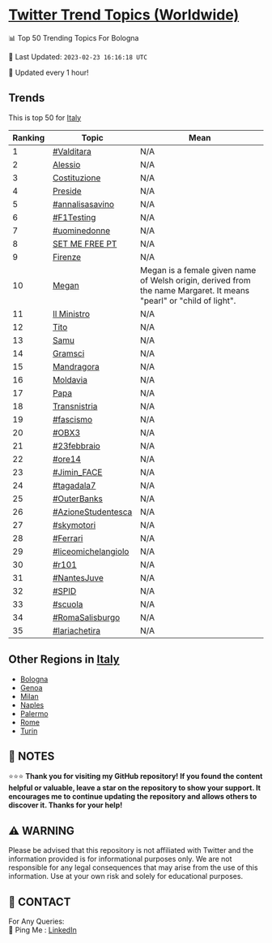[Twitter Trend Topics (Worldwide)](https://github.com/ErcinDedeoglu/Twitter-Trend-Topics)
==========


📊 Top 50 Trending Topics For Bologna

📆 Last Updated: `2023-02-23 16:16:18 UTC`

🔧 Updated every 1 hour!


## Trends

This is top 50 for [Italy](</Italy>)

| Ranking | Topic | Mean |
| ------- | ------------ | ------------ |
| 1 | [#Valditara](http://twitter.com/search?q=%23Valditara) | N/A |
| 2 | [Alessio](http://twitter.com/search?q=Alessio) | N/A |
| 3 | [Costituzione](http://twitter.com/search?q=Costituzione) | N/A |
| 4 | [Preside](http://twitter.com/search?q=Preside) | N/A |
| 5 | [#annalisasavino](http://twitter.com/search?q=%23annalisasavino) | N/A |
| 6 | [#F1Testing](http://twitter.com/search?q=%23F1Testing) | N/A |
| 7 | [#uominedonne](http://twitter.com/search?q=%23uominedonne) | N/A |
| 8 | [SET ME FREE PT](http://twitter.com/search?q=SET+ME+FREE+PT) | N/A |
| 9 | [Firenze](http://twitter.com/search?q=Firenze) | N/A |
| 10 | [Megan](http://twitter.com/search?q=Megan) | Megan is a female given name of Welsh origin, derived from the name Margaret. It means "pearl" or "child of light". |
| 11 | [Il Ministro](http://twitter.com/search?q=Il+Ministro) | N/A |
| 12 | [Tito](http://twitter.com/search?q=Tito) | N/A |
| 13 | [Samu](http://twitter.com/search?q=Samu) | N/A |
| 14 | [Gramsci](http://twitter.com/search?q=Gramsci) | N/A |
| 15 | [Mandragora](http://twitter.com/search?q=Mandragora) | N/A |
| 16 | [Moldavia](http://twitter.com/search?q=Moldavia) | N/A |
| 17 | [Papa](http://twitter.com/search?q=Papa) | N/A |
| 18 | [Transnistria](http://twitter.com/search?q=Transnistria) | N/A |
| 19 | [#fascismo](http://twitter.com/search?q=%23fascismo) | N/A |
| 20 | [#OBX3](http://twitter.com/search?q=%23OBX3) | N/A |
| 21 | [#23febbraio](http://twitter.com/search?q=%2323febbraio) | N/A |
| 22 | [#ore14](http://twitter.com/search?q=%23ore14) | N/A |
| 23 | [#Jimin_FACE](http://twitter.com/search?q=%23Jimin_FACE) | N/A |
| 24 | [#tagadala7](http://twitter.com/search?q=%23tagadala7) | N/A |
| 25 | [#OuterBanks](http://twitter.com/search?q=%23OuterBanks) | N/A |
| 26 | [#AzioneStudentesca](http://twitter.com/search?q=%23AzioneStudentesca) | N/A |
| 27 | [#skymotori](http://twitter.com/search?q=%23skymotori) | N/A |
| 28 | [#Ferrari](http://twitter.com/search?q=%23Ferrari) | N/A |
| 29 | [#liceomichelangiolo](http://twitter.com/search?q=%23liceomichelangiolo) | N/A |
| 30 | [#r101](http://twitter.com/search?q=%23r101) | N/A |
| 31 | [#NantesJuve](http://twitter.com/search?q=%23NantesJuve) | N/A |
| 32 | [#SPID](http://twitter.com/search?q=%23SPID) | N/A |
| 33 | [#scuola](http://twitter.com/search?q=%23scuola) | N/A |
| 34 | [#RomaSalisburgo](http://twitter.com/search?q=%23RomaSalisburgo) | N/A |
| 35 | [#lariachetira](http://twitter.com/search?q=%23lariachetira) | N/A |



## Other Regions in [Italy](</Italy>)

* [Bologna](</Italy/Bologna.md>)
* [Genoa](</Italy/Genoa.md>)
* [Milan](</Italy/Milan.md>)
* [Naples](</Italy/Naples.md>)
* [Palermo](</Italy/Palermo.md>)
* [Rome](</Italy/Rome.md>)
* [Turin](</Italy/Turin.md>)



## 📝 NOTES

⭐⭐⭐ **Thank you for visiting my GitHub repository! If you found the content helpful or valuable, leave a star on the repository to show your support. It encourages me to continue updating the repository and allows others to discover it. Thanks for your help!**


## ⚠️ WARNING

Please be advised that this repository is not affiliated with Twitter and the information provided is for informational purposes only. We are not responsible for any legal consequences that may arise from the use of this information. Use at your own risk and solely for educational purposes.


## 📨 CONTACT

 For Any Queries:  
            🏓 Ping Me : [LinkedIn](https://www.linkedin.com/in/ercindedeoglu/)
